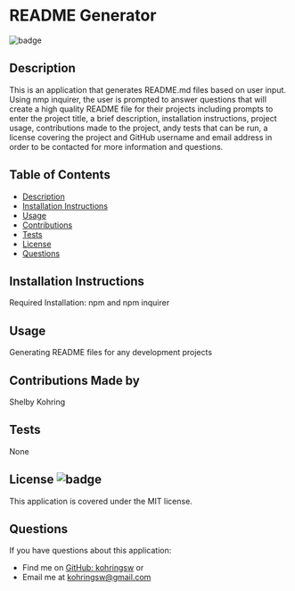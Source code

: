 
  
  # README Generator

  ![badge](https://img.shields.io/badge/license-MIT-brightgreen)

  ## Description
  This is an application that generates README.md files based on user input. Using nmp inquirer, the user is prompted to answer questions that will create a high quality README file for their projects including prompts to enter the project title, a brief description, installation instructions, project usage, contributions made to the project, andy tests that can be run, a license covering the project and GitHub username and email address in order to be contacted for more information and questions. 

  ## Table of Contents
  - [Description](#description)
  - [Installation Instructions](#installation)
  - [Usage](#usage)
  - [Contributions](#contributions)
  - [Tests](#tests)
  - [License](#license)
  - [Questions](#questions)

  ## Installation Instructions
  Required Installation: npm and npm inquirer

  ## Usage
  Generating README files for any development projects

  ## Contributions Made by
  Shelby Kohring

  ## Tests
  None

  ## License ![badge](https://img.shields.io/badge/license-MIT-brightgreen)
  This application is covered under the MIT license.

  ## Questions
  If you have questions about this application: 
  - Find me on [GitHub: kohringsw](https://github.com/kohringsw) or 
  - Email me at [kohringsw@gmail.com](mailto:kohringsw@gmail.com)
